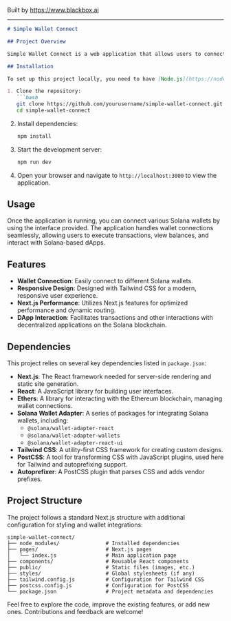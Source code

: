 
Built by https://www.blackbox.ai

---

```markdown
# Simple Wallet Connect

## Project Overview

Simple Wallet Connect is a web application that allows users to connect their cryptocurrency wallets to interact with decentralized applications (dApps). Built using Next.js and React, this project integrates with the Solana blockchain to provide wallet connection capabilities and a responsive interface styled with Tailwind CSS.

## Installation

To set up this project locally, you need to have [Node.js](https://nodejs.org/) installed. Follow the steps below to install dependencies and run the application:

1. Clone the repository:
   ```bash
   git clone https://github.com/yourusername/simple-wallet-connect.git
   cd simple-wallet-connect
   ```

2. Install dependencies:
   ```bash
   npm install
   ```

3. Start the development server:
   ```bash
   npm run dev
   ```

4. Open your browser and navigate to `http://localhost:3000` to view the application.

## Usage

Once the application is running, you can connect various Solana wallets by using the interface provided. The application handles wallet connections seamlessly, allowing users to execute transactions, view balances, and interact with Solana-based dApps.

## Features

- **Wallet Connection**: Easily connect to different Solana wallets.
- **Responsive Design**: Designed with Tailwind CSS for a modern, responsive user experience.
- **Next.js Performance**: Utilizes Next.js features for optimized performance and dynamic routing.
- **DApp Interaction**: Facilitates transactions and other interactions with decentralized applications on the Solana blockchain.

## Dependencies

This project relies on several key dependencies listed in `package.json`:

- **Next.js**: The React framework needed for server-side rendering and static site generation.
- **React**: A JavaScript library for building user interfaces.
- **Ethers**: A library for interacting with the Ethereum blockchain, managing wallet connections.
- **Solana Wallet Adapter**: A series of packages for integrating Solana wallets, including:
  - `@solana/wallet-adapter-react`
  - `@solana/wallet-adapter-wallets`
  - `@solana/wallet-adapter-react-ui`
- **Tailwind CSS**: A utility-first CSS framework for creating custom designs.
- **PostCSS**: A tool for transforming CSS with JavaScript plugins, used here for Tailwind and autoprefixing support.
- **Autoprefixer**: A PostCSS plugin that parses CSS and adds vendor prefixes.

## Project Structure

The project follows a standard Next.js structure with additional configuration for styling and wallet integrations:

```
simple-wallet-connect/
├── node_modules/               # Installed dependencies
├── pages/                      # Next.js pages
│   └── index.js                # Main application page
├── components/                 # Reusable React components
├── public/                     # Static files (images, etc.)
├── styles/                     # Global stylesheets (if any)
├── tailwind.config.js          # Configuration for Tailwind CSS
├── postcss.config.js           # Configuration for PostCSS
└── package.json                # Project metadata and dependencies
```

Feel free to explore the code, improve the existing features, or add new ones. Contributions and feedback are welcome!
```